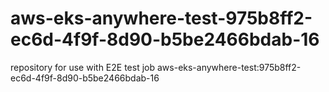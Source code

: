 # aws-eks-anywhere-test-975b8ff2-ec6d-4f9f-8d90-b5be2466bdab-16
repository for use with E2E test job aws-eks-anywhere-test:975b8ff2-ec6d-4f9f-8d90-b5be2466bdab-16
